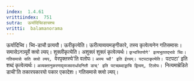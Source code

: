 ```yaml
---
index:  1.4.61
vrittiindex:  751
sutra:  ऊर्यादिच्विङाचश्च
vritti:  balamanorama 
---
```


ऊर्यादिच्वि। च्वि-डाचौ प्रत्ययौ। ऊरीकृत्येति। ऊरीत्यव्ययमङ्गीकारे, तस्य कृत्वेत्यनेन गतिसमासः। समासेऽनञ्पूर्वे क्त्वो ल्यप्। शुक्लीकृत्येति। अशुक्लं शुक्लं कृत्वेत्यर्थः। `कृभ्वस्तियोगे' इत्यभूततद्भावे च्विः। गतिसमासे सति क्त्वो ल्यप्, `वेरपृक्तस्ये'ति वलोपः। `अस्य च्वौ' इति ईत्त्वम्। पटपटाकृत्येति। `पटपटा' इति शब्दं कृत्वेत्यर्थः। `अव्यक्तानुकरणाद्द्व्यजवरार्धादनितौ डाच्' इति पटच्छब्दाड्डाचि द्वित्वम्, टिलोपः। `नित्यमाम्रेडिते डाची'ति तकारपकारयो पकार एकादेशः। गतिसमासे क्त्वो ल्यप्। 


